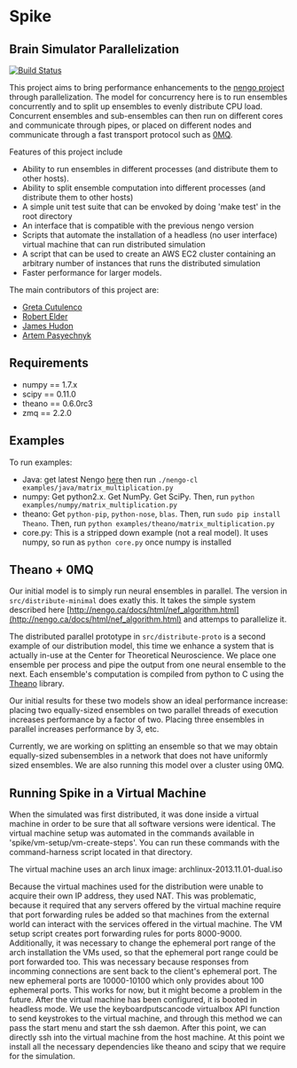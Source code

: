 Spike
=====

Brain Simulator Parallelization
-------------------------------

[![Build Status](https://travis-ci.org/Hudon/spike.png)](https://travis-ci.org/Hudon/spike)

This project aims to bring performance enhancements to the [nengo project](http://www.nengo.ca/) through parallelization.
The model for concurrency here is to run ensembles concurrently and to split up ensembles to evenly distribute CPU load.
Concurrent ensembles and sub-ensembles can then run on different cores and communicate through pipes, or placed
on different nodes and communicate through a fast transport protocol such as [0MQ](http://www.zeromq.org/).

Features of this project include

*  Ability to run ensembles in different processes (and distribute them to other hosts).
*  Ability to split ensemble computation into different processes (and distribute them to other hosts)
*  A simple unit test suite that can be envoked by doing 'make test' in the root directory
*  An interface that is compatible with the previous nengo version
*  Scripts that automate the installation of a headless (no user interface) virtual machine that can run distributed simulation
*  A script that can be used to create an AWS EC2 cluster containing an arbitrary number of instances that runs the distributed simulation
*  Faster performance for larger models.

The main contributors of this project are:
* [Greta Cutulenco](https://github.com/gretac)
* [Robert Elder](https://github.com/robertelder)
* [James Hudon](https://github.com/Hudon)
* [Artem Pasyechnyk](https://github.com/artemip)

Requirements
------------

* numpy == 1.7.x
* scipy == 0.11.0
* theano == 0.6.0rc3
* zmq == 2.2.0


Examples
--------
To run examples:
* Java: get latest Nengo
  [here](http://ctnsrv.uwaterloo.ca:8080/jenkins/job/Nengo/lastSuccessfulBuild/artifact/nengo-latest.zip)
  then run `./nengo-cl examples/java/matrix_multiplication.py`
* numpy: Get python2.x. Get NumPy. Get SciPy. Then, run `python
  examples/numpy/matrix_multiplication.py`
* theano: Get `python-pip`, `python-nose`, `blas`. Then, run `sudo pip install
  Theano`. Then, run `python examples/theano/matrix_multiplication.py`
* core.py: This is a stripped down example (not a real model). It uses numpy,
  so run as `python core.py` once numpy is installed

Theano + 0MQ
------------

Our initial model is to simply run neural ensembles in parallel.
The version in `src/distribute-minimal` does exatly this. It takes the simple system described here
[http://nengo.ca/docs/html/nef_algorithm.html](http://nengo.ca/docs/html/nef_algorithm.html)
and attemps to parallelize it. 

The distributed parallel prototype in `src/distribute-proto` is a second example of
our distribution model, this time we enhance a system that is actually in-use at the Center for Theoretical Neuroscience.
We place one ensemble per process and pipe the output from one neural ensemble to the next. Each ensemble's computation
is compiled from python to C using the [Theano](http://deeplearning.net/software/theano/) library.

Our initial results for these two models show an ideal performance increase: placing two equally-sized ensembles on two
parallel threads of execution increases performance by a factor of two. Placing three ensembles in parallel
increases performance by 3, etc.

Currently, we are working on splitting an ensemble so that we may obtain equally-sized subensembles in a network
that does not have uniformly sized ensembles. We are also running this model over a cluster using 0MQ.


Running Spike in a Virtual Machine
------------
When the simulated was first distributed, it was done inside a virtual machine in order to be sure that all software versions were identical.
The virtual machine setup was automated in the commands available in 'spike/vm-setup/vm-create-steps'.
You can run these commands with the command-harness script located in that directory.

The virtual machine uses an arch linux image: archlinux-2013.11.01-dual.iso

Because the virtual machines used for the distribution were unable to acquire their own IP address, they used NAT.  This was problematic, because it required that any servers offered by the virtual machine require that port forwarding rules be added so that machines from the external world can interact with the services offered in the virtual machine.  The VM setup script creates port forwarding rules for ports 8000-9000.  Additionally, it was necessary to change the ephemeral port range of the arch installation the VMs used, so that the ephemeral port range could be port forwarded too.  This was necessary because responses from incomming connections are sent back to the client's ephemeral port.  The new ephemeral ports are 10000-10100 which only provides about 100 ephemeral ports.  This works for now, but it might become a problem in the future.  After the virtual machine has been configured, it is booted in headless mode.  We use the keyboardputscancode virtualbox API function to send keystrokes to the virtual machine, and through this method we can pass the start menu and start the ssh daemon.  After this point, we can directly ssh into the virtual machine from the host machine.  At this point we install all the necessary dependencies like theano and scipy that we require for the simulation.
